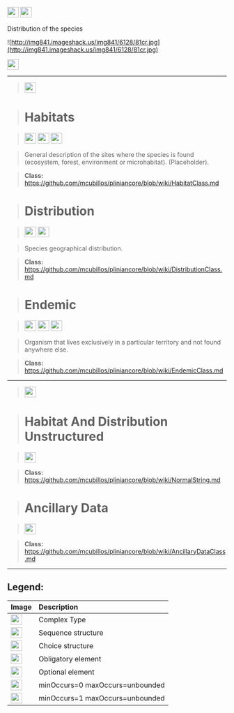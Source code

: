 <img src='http://imageshack.us/a/img16/5397/multipleg.jpg' width='26' height='24' /> <img src='http://img6.imageshack.us/img6/1315/sequencej.jpg' width='26' height='24' />

Distribution of the species

![http://img841.imageshack.us/img841/6128/81cr.jpg](http://img841.imageshack.us/img841/6128/81cr.jpg)




<img src='http://img266.imageshack.us/img266/2791/choice.jpg' width='26' height='24' />

---


> <img src='http://img6.imageshack.us/img6/1315/sequencej.jpg' width='26' height='24' />

> # Habitats #

> <img src='http://img585.imageshack.us/img585/4808/optional.jpg' width='26' height='24' /> <img src='http://imageshack.us/a/img16/5397/multipleg.jpg' width='26' height='24' /> <img src='http://img266.imageshack.us/img266/2791/choice.jpg' width='26' height='24' />

> General description of the sites where the species is found (ecosystem, forest, environment or microhabitat). (Placeholder).

> <b>Class:</b> https://github.com/mcubillos/pliniancore/blob/wiki/HabitatClass.md

> # Distribution #

> <img src='http://img585.imageshack.us/img585/4808/optional.jpg' width='26' height='24' /> <img src='http://imageshack.us/a/img16/5397/multipleg.jpg' width='26' height='24' />

> Species geographical  distribution.

> <b>Class:</b> https://github.com/mcubillos/pliniancore/blob/wiki/DistributionClass.md


> # Endemic #

> <img src='http://img585.imageshack.us/img585/4808/optional.jpg' width='26' height='24' /> <img src='http://imageshack.us/a/img16/5397/multipleg.jpg' width='26' height='24' /> <img src='http://img266.imageshack.us/img266/2791/choice.jpg' width='26' height='24' />

> Organism that lives exclusively in a particular territory and not found anywhere else.

> <b>Class:</b> https://github.com/mcubillos/pliniancore/blob/wiki/EndemicClass.md


---


> <img src='http://img6.imageshack.us/img6/1315/sequencej.jpg' width='26' height='24' />

> # Habitat And Distribution Unstructured #

> <img src='http://img585.imageshack.us/img585/4808/optional.jpg' width='26' height='24' />

> <b>Class:</b> https://github.com/mcubillos/pliniancore/blob/wiki/NormalString.md


> # Ancillary Data #

> <img src='http://img19.imageshack.us/img19/4356/infinitol.jpg' width='26' height='24' />

> <b>Class:</b> https://github.com/mcubillos/pliniancore/blob/wiki/AncillaryDataClass.md


---


<h2><b>Legend:</b></h2>

|Image|Description|
|:----|:----------|
|<img src='http://imageshack.us/a/img16/5397/multipleg.jpg' width='26' height='24' />|Complex Type|
|<img src='http://img6.imageshack.us/img6/1315/sequencej.jpg' width='26' height='24' />|Sequence structure|
|<img src='http://img266.imageshack.us/img266/2791/choice.jpg' width='26' height='24' />|Choice structure|
|<img src='http://img52.imageshack.us/img52/2777/elementkw.jpg' width='26' height='24' />|Obligatory element|
|<img src='http://img585.imageshack.us/img585/4808/optional.jpg' width='26' height='24' />|Optional element|
|<img src='http://img19.imageshack.us/img19/4356/infinitol.jpg' width='26' height='24' />|minOccurs=0 maxOccurs=unbounded|
|<img src='http://img198.imageshack.us/img198/6134/unoinfinito.jpg' width='26' height='24' />|minOccurs=1 maxOccurs=unbounded|
